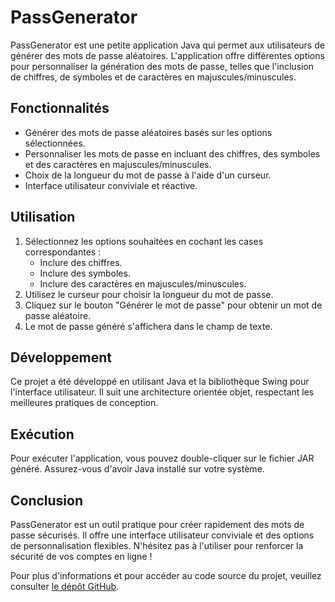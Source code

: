 # PassGenerator

PassGenerator est une petite application Java qui permet aux utilisateurs de générer des mots de passe aléatoires. L'application offre différentes options pour personnaliser la génération des mots de passe, telles que l'inclusion de chiffres, de symboles et de caractères en majuscules/minuscules.

## Fonctionnalités

- Générer des mots de passe aléatoires basés sur les options sélectionnées.
- Personnaliser les mots de passe en incluant des chiffres, des symboles et des caractères en majuscules/minuscules.
- Choix de la longueur du mot de passe à l'aide d'un curseur.
- Interface utilisateur conviviale et réactive.

## Utilisation

1. Sélectionnez les options souhaitées en cochant les cases correspondantes :
   - Inclure des chiffres.
   - Inclure des symboles.
   - Inclure des caractères en majuscules/minuscules.
2. Utilisez le curseur pour choisir la longueur du mot de passe.
3. Cliquez sur le bouton "Générer le mot de passe" pour obtenir un mot de passe aléatoire.
4. Le mot de passe généré s'affichera dans le champ de texte.

## Développement

Ce projet a été développé en utilisant Java et la bibliothèque Swing pour l'interface utilisateur. Il suit une architecture orientée objet, respectant les meilleures pratiques de conception.

## Exécution

Pour exécuter l'application, vous pouvez double-cliquer sur le fichier JAR généré. Assurez-vous d'avoir Java installé sur votre système.


## Conclusion

PassGenerator est un outil pratique pour créer rapidement des mots de passe sécurisés. Il offre une interface utilisateur conviviale et des options de personnalisation flexibles. N'hésitez pas à l'utiliser pour renforcer la sécurité de vos comptes en ligne !

Pour plus d'informations et pour accéder au code source du projet, veuillez consulter [le dépôt GitHub](https://github.com/votre-utilisateur/votre-projet).

